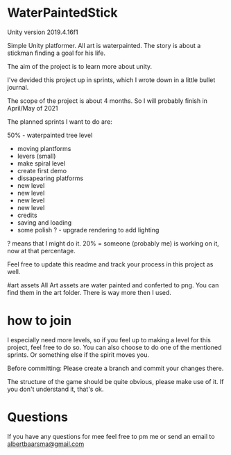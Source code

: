# WaterPaintedStick
Unity version 2019.4.16f1

Simple Unity platformer. All art is waterpainted. The story is about a stickman finding a goal for his life.

The aim of the project is to learn more about unity.

I've devided this project up in sprints, which I wrote down in a little bullet journal. 

The scope of the project is about 4 months. So I will probably finish in April/May of 2021

The planned sprints I want to do are:

50% - waterpainted tree level
- moving plantforms
- levers (small)
- make spiral level
- create first demo
- dissapearing platforms
- new level
- new level
- new level
- new level
- credits
- saving and loading
- some polish
? - upgrade rendering to add lighting

? means that I might do it. 
20% = someone (probably me) is working on it, now at that percentage.

Feel free to update this readme and track your process in this project as well.

#art assets
All Art assets are water painted and conferted to png. You can find them in the art folder. There is way more then I used. 

# how to join
I especially need more levels, so if you feel up to making a level for this project, feel free to do so.
You can also choose to do one of the mentioned sprints. Or something else if the spirit moves you. 

Before committing: Please create a branch and commit your changes there. 

The structure of the game should be quite obvious, please make use of it. If you don't understand it, that's ok.

# Questions
If you have any questions for mee feel free to pm me or send an email to albertbaarsma@gmail.com 
